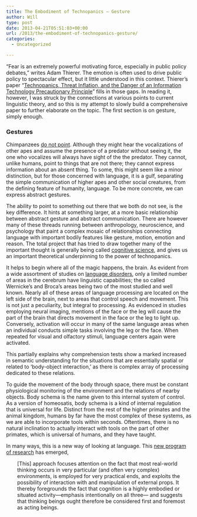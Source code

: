 ```yaml
---
title: The Embodiment of Technopanics – Gesture
author: Will
type: post
date: 2013-04-21T05:51:03+00:00
url: /2013/the-embodiment-of-technopanics-gesture/
categories:
  - Uncategorized

---
```

<p dir="ltr">
  &#8220;Fear is an extremely powerful motivating force, especially in public policy debates,&#8221; writes Adam Thierer. The emotion is often used to drive public policy to spectacular effect, but it little understood in this context. Thierer&#8217;s paper &#8220;<a href="http://mercatus.org/publication/technopanics-threat-inflation-and-danger-information-technology-precautionary-principle">Technopanics, Threat Inflation, and the Danger of an Information Technology Precautionary Principle</a>&#8221; fills in those gaps. In reading it, however, I was struck by the connections at various points to current linguistic theory, and so this is my attempt to slowly build a comprehensive paper to further elaborate on the topic. The first section is on gesture, simply enough.
</p>

<h3 dir="ltr">
  Gestures
</h3>

<p dir="ltr">
  Chimpanzees <a href="http://email.eva.mpg.de/~tomas/pdf/Liszkowski_AbsentEntities_09.pdf">do not point</a>. Although they might hear the vocalizations of other apes and assume the presence of a predator without seeing it, the one who vocalizes will always have sight of the the predator. They cannot, unlike humans, point to things that are not there; they cannot express information about an absent thing. To some, this might seem like a minor distinction, but for those concerned with language, it is a gulf, separating the simple communication of higher apes and other social creatures, from the defining feature of humanity, language. To be more concrete, we can express abstract gestures.
</p>

The ability to point to something out there that we both do not see, is the key difference. It hints at something larger, at a more basic relationship between abstract gesture and abstract communication. There are however many of these threads running between anthropology, neuroscience, and psychology that paint a complex mosaic of relationships connecting language with important bodily features like gesture, motion, emotion and reason. The total project that has tried to draw together many of the important thought is generally being called [cognitive science][1], and gives us an important theoretical underpinning to the power of technopanics.

It helps to begin where all of the magic happens, the brain. As evident from a wide assortment of studies on [language disorders][2], only a limited number of areas in the cerebrum have linguistic capabilities; the so called Wernicke’s and Broca’s areas being two of the most studied and well known. Nearly all of these areas of language processing are located on the left side of the brain, next to areas that control speech and movement. This is not just a peculiarity, but integral to processing. As evidenced in studies employing neural imaging, mentions of the face or the leg will cause the part of the brain that directs movement in the face or the leg to light up. Conversely, activation will occur in many of the same language areas when an individual conducts simple tasks involving the leg or the face. When repeated for visual and olfactory stimuli, language centers again were activated.

This partially explains why comprehension tests show a marked increased in semantic understanding for the situations that are essentially spatial or related to ‘body-object interaction,’ as there is complex array of processing dedicated to these relations.

To guide the movement of the body through space, there must be constant physiological monitoring of the environment and the relations of nearby objects. Body schema is the name given to this internal system of control. As a version of homeosatis, body schema is a kind of internal regulation that is universal for life. Distinct from the rest of the higher primates and the animal kingdom, humans by far have the most complex of these systems, as we are able to incorporate tools within seconds. Oftentimes, there is no natural inclination to actually interact with tools on the part of other primates, which is universal of humans, and they have taught.

In many ways, this is a new way of looking at language. This [new program of research][3] has emerged,

<p style="padding-left: 30px;">
  [This] approach focuses attention on the fact that most real-world thinking occurs in very particular (and often very complex) environments, is employed for very practical ends, and exploits the possibility of interaction with and manipulation of external props. It thereby foregrounds the fact that cognition is a highly embodied or situated activity—emphasis intentionally on all three— and suggests that thinking beings ought therefore be considered first and foremost as acting beings.
</p>

 [1]: http://en.wikipedia.org/wiki/Cognitive_science
 [2]: http://en.wikipedia.org/wiki/Aphasia
 [3]: http://www.agcognition.org/papers/AI_Review.pdf